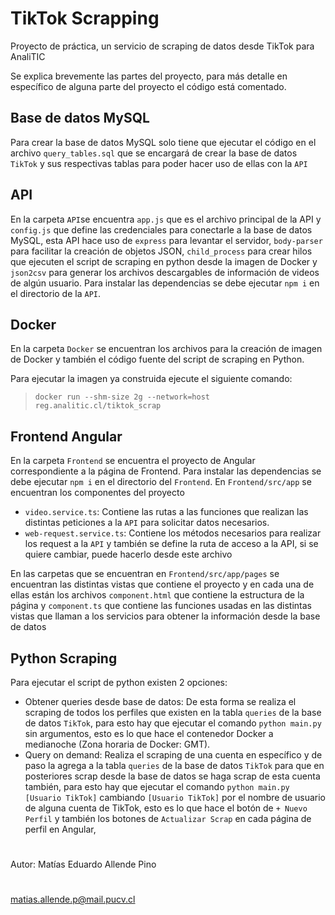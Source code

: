 # TikTok Scrapping

Proyecto de práctica, un servicio de scraping de datos desde TikTok para AnaliTIC

Se explica brevemente las partes del proyecto, para más detalle en específico de alguna parte del proyecto el código está comentado.

## Base de datos MySQL

Para crear la base de datos MySQL solo tiene que ejecutar el código en el archivo `query_tables.sql` que se encargará de crear la base de datos `TikTok` y sus respectivas tablas para poder hacer uso de ellas con la `API`

## API

En la carpeta `API`se encuentra `app.js` que es el archivo principal de la API y `config.js` que define las credenciales para conectarle a la base de datos MySQL, esta API hace uso de `express` para levantar el servidor, `body-parser` para facilitar la creación de objetos JSON, `child_process` para crear hilos que ejecuten el script de scraping en python desde la imagen de Docker y `json2csv` para generar los archivos descargables de información de videos de algún usuario.
Para instalar las dependencias se debe ejecutar `npm i` en el directorio de la `API`.

## Docker

En la carpeta `Docker` se encuentran los archivos para la creación de imagen de Docker y también el código fuente del script de scraping en Python.

Para ejecutar la imagen ya construida ejecute el siguiente comando:
>`docker run --shm-size 2g --network=host reg.analitic.cl/tiktok_scrap`

## Frontend Angular

En la carpeta `Frontend` se encuentra el proyecto de Angular correspondiente a la página de Frontend.
Para instalar las dependencias se debe ejecutar `npm i` en el directorio del `Frontend`.
En `Frontend/src/app` se encuentran los componentes del proyecto
- `video.service.ts`: Contiene las rutas a las funciones que realizan las distintas peticiones a la `API` para solicitar datos necesarios.
- `web-request.service.ts`: Contiene los métodos necesarios para realizar los request a la `API` y también se define la ruta de acceso a la API, si se quiere cambiar, puede hacerlo desde este archivo

En las carpetas que se encuentran en `Frontend/src/app/pages` se encuentran las distintas vistas que contiene el proyecto y en cada una de ellas están los archivos `component.html` que contiene la estructura de la página y `component.ts` que contiene las funciones usadas en las distintas vistas que llaman a los servicios para obtener la información desde la base de datos

## Python Scraping
Para ejecutar el script de python existen 2 opciones:
- Obtener queries desde base de datos: De esta forma se realiza el scraping de todos los perfiles que existen en la tabla `queries` de la base de datos `TikTok`, para esto hay que ejecutar el comando `python main.py` sin argumentos, esto es lo que hace el contenedor Docker a medianoche (Zona horaria de Docker: GMT).
- Query on demand: Realiza el scraping de una cuenta en específico y de paso la agrega a la tabla `queries` de la base de datos `TikTok` para que en posteriores scrap desde la base de datos se haga scrap de esta cuenta también, para esto hay que ejecutar el comando `python main.py [Usuario TikTok]` cambiando `[Usuario TikTok]` por el nombre de usuario de alguna cuenta de TikTok, esto es lo que hace el botón de `+ Nuevo Perfil` y también los botones de `Actualizar Scrap` en cada página de perfil en Angular,

#
Autor: Matías Eduardo Allende Pino
#
matias.allende.p@mail.pucv.cl
